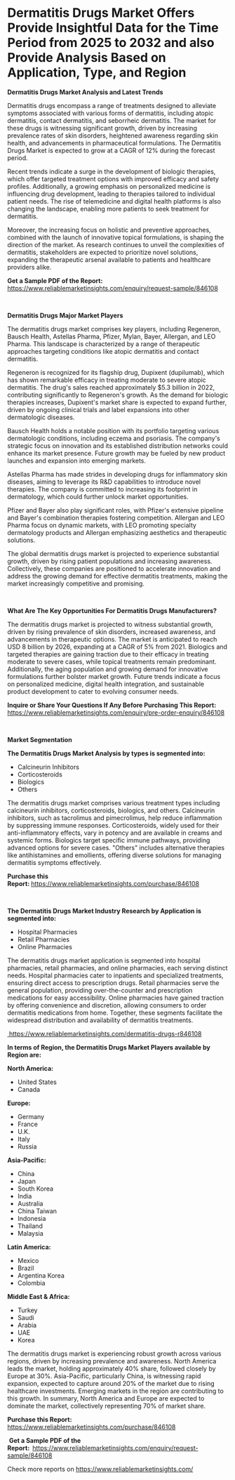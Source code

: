 <p><h1>Dermatitis Drugs Market Offers Provide Insightful Data for the Time Period from 2025 to 2032 and also Provide Analysis Based on Application, Type, and Region</h1></p><p><strong>Dermatitis Drugs Market Analysis and Latest Trends</strong></p>
<p><p>Dermatitis drugs encompass a range of treatments designed to alleviate symptoms associated with various forms of dermatitis, including atopic dermatitis, contact dermatitis, and seborrheic dermatitis. The market for these drugs is witnessing significant growth, driven by increasing prevalence rates of skin disorders, heightened awareness regarding skin health, and advancements in pharmaceutical formulations. The Dermatitis Drugs Market is expected to grow at a CAGR of 12% during the forecast period. </p><p>Recent trends indicate a surge in the development of biologic therapies, which offer targeted treatment options with improved efficacy and safety profiles. Additionally, a growing emphasis on personalized medicine is influencing drug development, leading to therapies tailored to individual patient needs. The rise of telemedicine and digital health platforms is also changing the landscape, enabling more patients to seek treatment for dermatitis. </p><p>Moreover, the increasing focus on holistic and preventive approaches, combined with the launch of innovative topical formulations, is shaping the direction of the market. As research continues to unveil the complexities of dermatitis, stakeholders are expected to prioritize novel solutions, expanding the therapeutic arsenal available to patients and healthcare providers alike.</p></p>
<p><strong>Get a Sample PDF of the Report:&nbsp;</strong> <a href="https://www.reliablemarketinsights.com/enquiry/request-sample/846108?utm_campaign=2317&utm_medium=2&utm_source=Github&utm_content=ia&utm_term=08032025&utm_id=dermatitis-drugs">https://www.reliablemarketinsights.com/enquiry/request-sample/846108</a></p>
<p>&nbsp;</p>
<p><strong>Dermatitis Drugs Major Market Players</strong></p>
<p><p>The dermatitis drugs market comprises key players, including Regeneron, Bausch Health, Astellas Pharma, Pfizer, Mylan, Bayer, Allergan, and LEO Pharma. This landscape is characterized by a range of therapeutic approaches targeting conditions like atopic dermatitis and contact dermatitis.</p><p>Regeneron is recognized for its flagship drug, Dupixent (dupilumab), which has shown remarkable efficacy in treating moderate to severe atopic dermatitis. The drug's sales reached approximately $5.3 billion in 2022, contributing significantly to Regeneron's growth. As the demand for biologic therapies increases, Dupixent's market share is expected to expand further, driven by ongoing clinical trials and label expansions into other dermatologic diseases.</p><p>Bausch Health holds a notable position with its portfolio targeting various dermatologic conditions, including eczema and psoriasis. The company's strategic focus on innovation and its established distribution networks could enhance its market presence. Future growth may be fueled by new product launches and expansion into emerging markets.</p><p>Astellas Pharma has made strides in developing drugs for inflammatory skin diseases, aiming to leverage its R&D capabilities to introduce novel therapies. The company is committed to increasing its footprint in dermatology, which could further unlock market opportunities.</p><p>Pfizer and Bayer also play significant roles, with Pfizer's extensive pipeline and Bayer's combination therapies fostering competition. Allergan and LEO Pharma focus on dynamic markets, with LEO promoting specialty dermatology products and Allergan emphasizing aesthetics and therapeutic solutions.</p><p>The global dermatitis drugs market is projected to experience substantial growth, driven by rising patient populations and increasing awareness. Collectively, these companies are positioned to accelerate innovation and address the growing demand for effective dermatitis treatments, making the market increasingly competitive and promising.</p></p>
<p>&nbsp;</p>
<p><strong>What Are The Key Opportunities For Dermatitis Drugs Manufacturers?</strong></p>
<p><p>The dermatitis drugs market is projected to witness substantial growth, driven by rising prevalence of skin disorders, increased awareness, and advancements in therapeutic options. The market is anticipated to reach USD 8 billion by 2026, expanding at a CAGR of 5% from 2021. Biologics and targeted therapies are gaining traction due to their efficacy in treating moderate to severe cases, while topical treatments remain predominant. Additionally, the aging population and growing demand for innovative formulations further bolster market growth. Future trends indicate a focus on personalized medicine, digital health integration, and sustainable product development to cater to evolving consumer needs.</p></p>
<p><strong>Inquire or Share Your Questions If Any Before Purchasing This Report:</strong> <a href="https://www.reliablemarketinsights.com/enquiry/pre-order-enquiry/846108?utm_campaign=2317&utm_medium=2&utm_source=Github&utm_content=ia&utm_term=08032025&utm_id=dermatitis-drugs">https://www.reliablemarketinsights.com/enquiry/pre-order-enquiry/846108</a></p>
<p>&nbsp;</p>
<p><strong>Market Segmentation</strong></p>
<p><strong>The Dermatitis Drugs Market Analysis by types is segmented into:</strong></p>
<p><ul><li>Calcineurin Inhibitors</li><li>Corticosteroids</li><li>Biologics</li><li>Others</li></ul></p>
<p><p>The dermatitis drugs market comprises various treatment types including calcineurin inhibitors, corticosteroids, biologics, and others. Calcineurin inhibitors, such as tacrolimus and pimecrolimus, help reduce inflammation by suppressing immune responses. Corticosteroids, widely used for their anti-inflammatory effects, vary in potency and are available in creams and systemic forms. Biologics target specific immune pathways, providing advanced options for severe cases. "Others" includes alternative therapies like antihistamines and emollients, offering diverse solutions for managing dermatitis symptoms effectively.</p></p>
<p><strong>Purchase this Report:&nbsp;</strong><a href="https://www.reliablemarketinsights.com/purchase/846108?utm_campaign=2317&utm_medium=2&utm_source=Github&utm_content=ia&utm_term=08032025&utm_id=dermatitis-drugs">https://www.reliablemarketinsights.com/purchase/846108</a></p>
<p>&nbsp;</p>
<p><strong>The Dermatitis Drugs Market Industry Research by Application is segmented into:</strong></p>
<p><ul><li>Hospital Pharmacies</li><li>Retail Pharmacies</li><li>Online Pharmacies</li></ul></p>
<p><p>The dermatitis drugs market application is segmented into hospital pharmacies, retail pharmacies, and online pharmacies, each serving distinct needs. Hospital pharmacies cater to inpatients and specialized treatments, ensuring direct access to prescription drugs. Retail pharmacies serve the general population, providing over-the-counter and prescription medications for easy accessibility. Online pharmacies have gained traction by offering convenience and discretion, allowing consumers to order dermatitis medications from home. Together, these segments facilitate the widespread distribution and availability of dermatitis treatments.</p></p>
<p><a href="https://www.reliablemarketinsights.com/dermatitis-drugs-r846108?utm_campaign=2317&utm_medium=2&utm_source=Github&utm_content=ia&utm_term=08032025&utm_id=dermatitis-drugs">&nbsp;https://www.reliablemarketinsights.com/dermatitis-drugs-r846108</a></p>
<p><strong>In terms of Region, the Dermatitis Drugs Market Players available by Region are:</strong></p>
<p>
    <p> <strong> North America: </strong>
        <ul>
            <li>United States</li>
            <li>Canada</li>
        </ul>
        </p> 
    <p> <strong> Europe: </strong>
        <ul>
            <li>Germany</li>
            <li>France</li>
            <li>U.K.</li>
            <li>Italy</li>
            <li>Russia</li>
        </ul>
        </p> 
    <p> <strong> Asia-Pacific: </strong>
        <ul>
            <li>China</li>
            <li>Japan</li>
            <li>South Korea</li>
            <li>India</li>
            <li>Australia</li>
            <li>China Taiwan</li>
            <li>Indonesia</li>
            <li>Thailand</li>
            <li>Malaysia</li>
        </ul>
        </p> 
    <p> <strong> Latin America: </strong>
        <ul>
            <li>Mexico</li>
            <li>Brazil</li>
            <li>Argentina Korea</li>
            <li>Colombia</li>
        </ul>
        </p> 
    <p> <strong> Middle East & Africa: </strong>
        <ul>
            <li>Turkey</li>
            <li>Saudi</li>
            <li>Arabia</li>
            <li>UAE</li>
            <li>Korea</li>
        </ul>
    </p>
    </p>
<p><p>The dermatitis drugs market is experiencing robust growth across various regions, driven by increasing prevalence and awareness. North America leads the market, holding approximately 40% share, followed closely by Europe at 30%. Asia-Pacific, particularly China, is witnessing rapid expansion, expected to capture around 20% of the market due to rising healthcare investments. Emerging markets in the region are contributing to this growth. In summary, North America and Europe are expected to dominate the market, collectively representing 70% of market share.</p></p>
<p><strong>Purchase this Report: </strong><a href="https://www.reliablemarketinsights.com/purchase/846108?utm_campaign=2317&utm_medium=2&utm_source=Github&utm_content=ia&utm_term=08032025&utm_id=dermatitis-drugs">https://www.reliablemarketinsights.com/purchase/846108</a></p>
<p>&nbsp;<strong>Get a Sample PDF of the Report:&nbsp;&nbsp;</strong><a href="https://www.reliablemarketinsights.com/enquiry/request-sample/846108?utm_campaign=2317&utm_medium=2&utm_source=Github&utm_content=ia&utm_term=08032025&utm_id=dermatitis-drugs">https://www.reliablemarketinsights.com/enquiry/request-sample/846108</a></p>
<p><strong></strong></p>
<p>Check more reports on <a href="https://www.reliablemarketinsights.com/?utm_campaign=2317&utm_medium=2&utm_source=Github&utm_content=ia&utm_term=08032025&utm_id=dermatitis-drugs">https://www.reliablemarketinsights.com/</a></p>